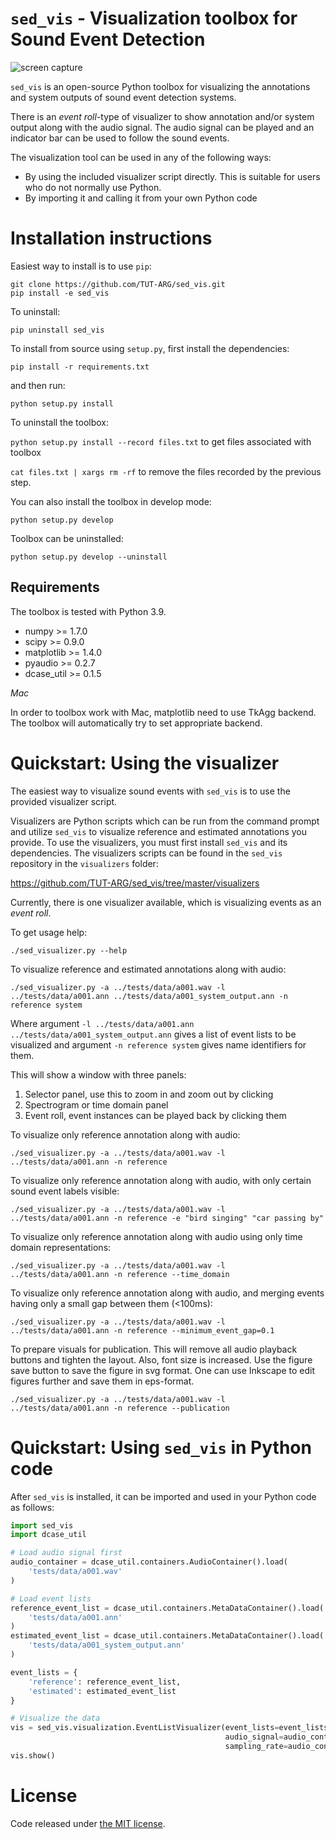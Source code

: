 ``sed_vis`` - Visualization toolbox for Sound Event Detection
=============================================================

![screen capture](screen_capture.png)

``sed_vis`` is an open-source Python toolbox for visualizing the annotations and system outputs of sound event detection systems.

There is an *event roll*-type of visualizer to show annotation and/or system output along with the audio signal. The audio signal can be played and an indicator bar can be used to follow the sound events. 

The visualization tool can be used in any of the following ways:

* By using the included visualizer script directly. This is suitable for users who do not normally use Python.
* By importing it and calling it from your own Python code

Installation instructions
=========================

Easiest way to install is to use ``pip``:

    git clone https://github.com/TUT-ARG/sed_vis.git
    pip install -e sed_vis

To uninstall:

    pip uninstall sed_vis

To install from source using ``setup.py``, first install the dependencies:

``pip install -r requirements.txt``

and then run:

``python setup.py install``

To uninstall the toolbox:

``python setup.py install --record files.txt`` to get files associated with toolbox

``cat files.txt | xargs rm -rf`` to remove the files recorded by the previous step.


You can also install the toolbox in develop mode:

``python setup.py develop``

Toolbox can be uninstalled:

``python setup.py develop --uninstall``

Requirements
------------

The toolbox is tested with Python 3.9. 

* numpy >= 1.7.0
* scipy >= 0.9.0
* matplotlib >= 1.4.0
* pyaudio >= 0.2.7
* dcase_util >= 0.1.5

*Mac*

In order to toolbox work with Mac, matplotlib need to use TkAgg backend. The toolbox will automatically try to set appropriate backend. 

Quickstart: Using the visualizer
================================

The easiest way to visualize sound events with ``sed_vis`` is to use the provided visualizer script.

Visualizers are Python scripts which can be run from the command prompt and utilize ``sed_vis`` to visualize reference and estimated annotations you provide. 
To use the visualizers, you must first install ``sed_vis`` and its dependencies.
The visualizers scripts can be found in the ``sed_vis`` repository in the ``visualizers`` folder:

https://github.com/TUT-ARG/sed_vis/tree/master/visualizers

Currently, there is one visualizer available, which is visualizing events as an *event roll*.

To get usage help:

``./sed_visualizer.py --help``

To visualize reference and estimated annotations along with audio:

``./sed_visualizer.py -a ../tests/data/a001.wav -l ../tests/data/a001.ann ../tests/data/a001_system_output.ann -n reference system``

Where argument ``-l ../tests/data/a001.ann ../tests/data/a001_system_output.ann`` gives a list of event lists to be visualized and argument ``-n reference system`` gives name identifiers for them.

This will show a window with three panels: 

1. Selector panel, use this to zoom in and zoom out by clicking 
2. Spectrogram or time domain panel
3. Event roll, event instances can be played back by clicking them

To visualize only reference annotation along with audio:

``./sed_visualizer.py -a ../tests/data/a001.wav -l ../tests/data/a001.ann -n reference``

To visualize only reference annotation along with audio, with only certain sound event labels visible:

``./sed_visualizer.py -a ../tests/data/a001.wav -l ../tests/data/a001.ann -n reference -e "bird singing" "car passing by"``

To visualize only reference annotation along with audio using only time domain representations:

``./sed_visualizer.py -a ../tests/data/a001.wav -l ../tests/data/a001.ann -n reference --time_domain``

To visualize only reference annotation along with audio, and merging events having only a small gap between them (<100ms):

``./sed_visualizer.py -a ../tests/data/a001.wav -l ../tests/data/a001.ann -n reference --minimum_event_gap=0.1``

To prepare visuals for publication. This will remove all audio playback buttons and tighten the layout. Also, font size is increased. Use the figure save button to save the figure in svg format. One can use Inkscape to edit figures further and save them in eps-format.

``./sed_visualizer.py -a ../tests/data/a001.wav -l ../tests/data/a001.ann -n reference --publication``

Quickstart: Using ``sed_vis`` in Python code
=============================================

After ``sed_vis`` is installed, it can be imported and used in your Python code as follows:

```python
import sed_vis
import dcase_util

# Load audio signal first
audio_container = dcase_util.containers.AudioContainer().load(
    'tests/data/a001.wav'
)

# Load event lists
reference_event_list = dcase_util.containers.MetaDataContainer().load(
    'tests/data/a001.ann'
)
estimated_event_list = dcase_util.containers.MetaDataContainer().load(
    'tests/data/a001_system_output.ann'
)

event_lists = {
    'reference': reference_event_list, 
    'estimated': estimated_event_list
}

# Visualize the data
vis = sed_vis.visualization.EventListVisualizer(event_lists=event_lists,
                                                audio_signal=audio_container.data,
                                                sampling_rate=audio_container.fs)
vis.show()
```

License
=======

Code released under [the MIT license](https://github.com/TUT-ARG/sed_vis/tree/master/LICENSE.txt). 